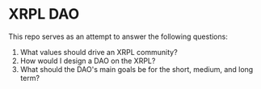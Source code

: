 # XRPL DAO
This repo serves as an attempt to answer the following questions:

1. What values should drive an XRPL community?
2. How would I design a DAO on the XRPL?
3. What should the DAO's main goals be for the short, medium, and long term?

